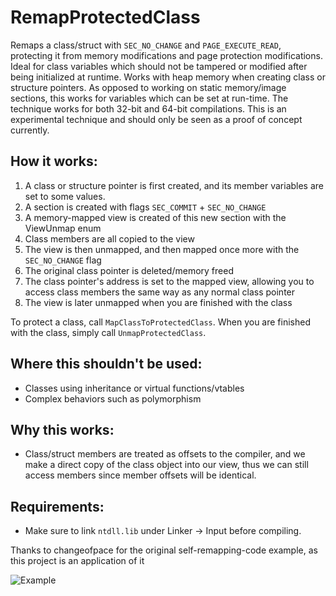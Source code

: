 # RemapProtectedClass
Remaps a class/struct with `SEC_NO_CHANGE` and `PAGE_EXECUTE_READ`, protecting it from memory modifications and page protection modifications. Ideal for class variables which should not be tampered or modified after being initialized at runtime. Works with heap memory when creating class or structure pointers. As opposed to working on static memory/image sections, this works for variables which can be set at run-time. The technique works for both 32-bit and 64-bit compilations. This is an experimental technique and should only be seen as a proof of concept currently.

## How it works:
1. A class or structure pointer is first created, and its member variables are set to some values.
2. A section is created with flags `SEC_COMMIT` + `SEC_NO_CHANGE`
3. A memory-mapped view is created of this new section with the ViewUnmap enum
4. Class members are all copied to the view
5. The view is then unmapped, and then mapped once more with the `SEC_NO_CHANGE` flag
6. The original class pointer is deleted/memory freed
7. The class pointer's address is set to the mapped view, allowing you to access class members the same way as any normal class pointer
8. The view is later unmapped when you are finished with the class  

To protect a class, call `MapClassToProtectedClass`. When you are finished with the class, simply call `UnmapProtectedClass`.

## Where this shouldn't be used:
- Classes using inheritance or virtual functions/vtables
- Complex behaviors such as polymorphism

## Why this works:
- Class/struct members are treated as offsets to the compiler, and we make a direct copy of the class object into our view, thus we can still access members since member offsets will be identical.

## Requirements:
- Make sure to link `ntdll.lib` under Linker -> Input before compiling.
   
Thanks to changeofpace for the original self-remapping-code example, as this project is an application of it

![Example](https://github.com/user-attachments/assets/d9374bd8-2773-4fed-ab97-297a63c01b43)
